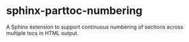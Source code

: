 # sphinx-parttoc-numbering
A Sphinx extension to support continuous numbering of sections across multiple tocs in HTML output.

